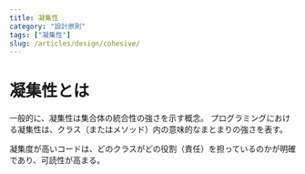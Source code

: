 ```yaml
---
title: 凝集性
category: "設計原則"
tags: ["凝集性"]
slug: /articles/design/cohesive/
---
```



# 凝集性とは
一般的に、凝集性は集合体の統合性の強さを示す概念。
プログラミングにおける凝集性は、クラス（またはメソッド）内の意味的なまとまりの強さを表す。

凝集度が高いコードは、どのクラスがどの役割（責任）を担っているのかが明確であり、可読性が高まる。
